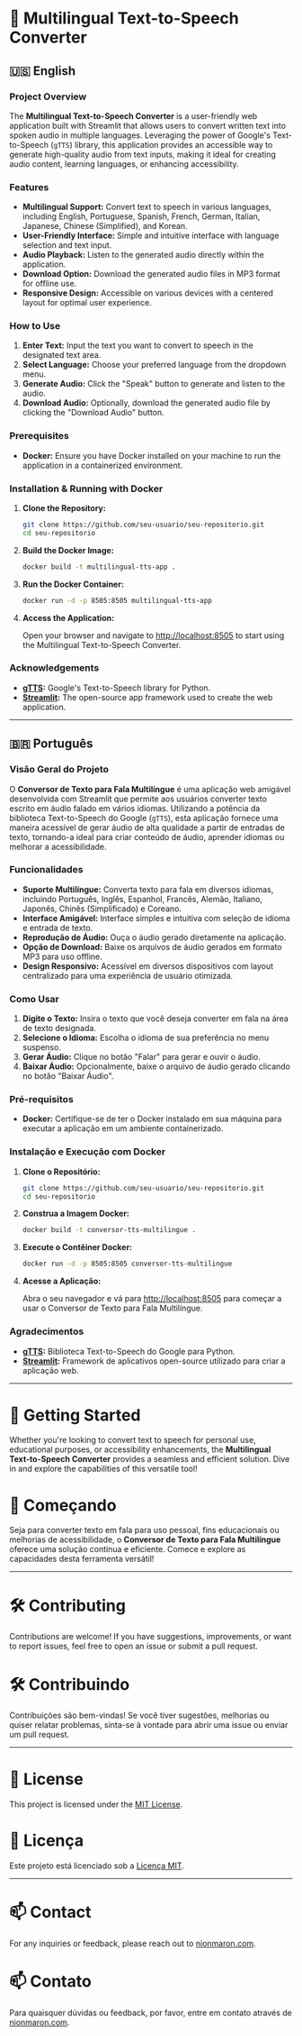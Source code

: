 
# 🎤 Multilingual Text-to-Speech Converter

## 🇺🇸 **English**

### **Project Overview**

The **Multilingual Text-to-Speech Converter** is a user-friendly web application built with Streamlit that allows users to convert written text into spoken audio in multiple languages. Leveraging the power of Google's Text-to-Speech (`gTTS`) library, this application provides an accessible way to generate high-quality audio from text inputs, making it ideal for creating audio content, learning languages, or enhancing accessibility.

### **Features**

- **Multilingual Support:** Convert text to speech in various languages, including English, Portuguese, Spanish, French, German, Italian, Japanese, Chinese (Simplified), and Korean.
- **User-Friendly Interface:** Simple and intuitive interface with language selection and text input.
- **Audio Playback:** Listen to the generated audio directly within the application.
- **Download Option:** Download the generated audio files in MP3 format for offline use.
- **Responsive Design:** Accessible on various devices with a centered layout for optimal user experience.

### **How to Use**

1. **Enter Text:** Input the text you want to convert to speech in the designated text area.
2. **Select Language:** Choose your preferred language from the dropdown menu.
3. **Generate Audio:** Click the "Speak" button to generate and listen to the audio.
4. **Download Audio:** Optionally, download the generated audio file by clicking the "Download Audio" button.

### **Prerequisites**

- **Docker:** Ensure you have Docker installed on your machine to run the application in a containerized environment.

### **Installation & Running with Docker**

1. **Clone the Repository:**

   ```sh
   git clone https://github.com/seu-usuario/seu-repositorio.git
   cd seu-repositorio
   ```

2. **Build the Docker Image:**

   ```sh
   docker build -t multilingual-tts-app .
   ```

3. **Run the Docker Container:**

   ```sh
   docker run -d -p 8505:8505 multilingual-tts-app
   ```

4. **Access the Application:**

   Open your browser and navigate to [http://localhost:8505](http://localhost:8505) to start using the Multilingual Text-to-Speech Converter.

### **Acknowledgements**

- **[gTTS](https://pypi.org/project/gTTS/):** Google's Text-to-Speech library for Python.
- **[Streamlit](https://streamlit.io/):** The open-source app framework used to create the web application.

---

## 🇧🇷 **Português**

### **Visão Geral do Projeto**

O **Conversor de Texto para Fala Multilíngue** é uma aplicação web amigável desenvolvida com Streamlit que permite aos usuários converter texto escrito em áudio falado em vários idiomas. Utilizando a potência da biblioteca Text-to-Speech do Google (`gTTS`), esta aplicação fornece uma maneira acessível de gerar áudio de alta qualidade a partir de entradas de texto, tornando-a ideal para criar conteúdo de áudio, aprender idiomas ou melhorar a acessibilidade.

### **Funcionalidades**

- **Suporte Multilíngue:** Converta texto para fala em diversos idiomas, incluindo Português, Inglês, Espanhol, Francês, Alemão, Italiano, Japonês, Chinês (Simplificado) e Coreano.
- **Interface Amigável:** Interface simples e intuitiva com seleção de idioma e entrada de texto.
- **Reprodução de Áudio:** Ouça o áudio gerado diretamente na aplicação.
- **Opção de Download:** Baixe os arquivos de áudio gerados em formato MP3 para uso offline.
- **Design Responsivo:** Acessível em diversos dispositivos com layout centralizado para uma experiência de usuário otimizada.

### **Como Usar**

1. **Digite o Texto:** Insira o texto que você deseja converter em fala na área de texto designada.
2. **Selecione o Idioma:** Escolha o idioma de sua preferência no menu suspenso.
3. **Gerar Áudio:** Clique no botão "Falar" para gerar e ouvir o áudio.
4. **Baixar Áudio:** Opcionalmente, baixe o arquivo de áudio gerado clicando no botão "Baixar Áudio".

### **Pré-requisitos**

- **Docker:** Certifique-se de ter o Docker instalado em sua máquina para executar a aplicação em um ambiente containerizado.

### **Instalação e Execução com Docker**

1. **Clone o Repositório:**

   ```sh
   git clone https://github.com/seu-usuario/seu-repositorio.git
   cd seu-repositorio
   ```

2. **Construa a Imagem Docker:**

   ```sh
   docker build -t conversor-tts-multilingue .
   ```

3. **Execute o Contêiner Docker:**

   ```sh
   docker run -d -p 8505:8505 conversor-tts-multilingue
   ```

4. **Acesse a Aplicação:**

   Abra o seu navegador e vá para [http://localhost:8505](http://localhost:8505) para começar a usar o Conversor de Texto para Fala Multilíngue.

### **Agradecimentos**

- **[gTTS](https://pypi.org/project/gTTS/):** Biblioteca Text-to-Speech do Google para Python.
- **[Streamlit](https://streamlit.io/):** Framework de aplicativos open-source utilizado para criar a aplicação web.

---

# 🎉 Getting Started

Whether you're looking to convert text to speech for personal use, educational purposes, or accessibility enhancements, the **Multilingual Text-to-Speech Converter** provides a seamless and efficient solution. Dive in and explore the capabilities of this versatile tool!

# 🎉 Começando

Seja para converter texto em fala para uso pessoal, fins educacionais ou melhorias de acessibilidade, o **Conversor de Texto para Fala Multilíngue** oferece uma solução contínua e eficiente. Comece e explore as capacidades desta ferramenta versátil!

---

# 🛠️ Contributing

Contributions are welcome! If you have suggestions, improvements, or want to report issues, feel free to open an issue or submit a pull request.

# 🛠️ Contribuindo

Contribuições são bem-vindas! Se você tiver sugestões, melhorias ou quiser relatar problemas, sinta-se à vontade para abrir uma issue ou enviar um pull request.

---

# 📄 License

This project is licensed under the [MIT License](LICENSE).

# 📄 Licença

Este projeto está licenciado sob a [Licença MIT](LICENSE).

---

# 📫 Contact

For any inquiries or feedback, please reach out to [nionmaron.com](https://nionmaron.com).

# 📫 Contato

Para quaisquer dúvidas ou feedback, por favor, entre em contato através de [nionmaron.com](https://nionmaron.com).

